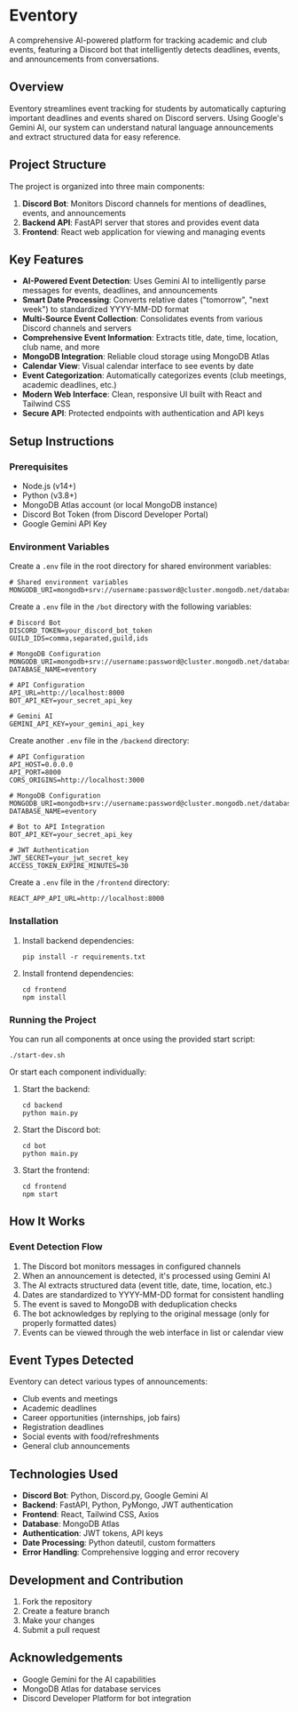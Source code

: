 # Eventory

A comprehensive AI-powered platform for tracking academic and club events, featuring a Discord bot that intelligently detects deadlines, events, and announcements from conversations.

## Overview

Eventory streamlines event tracking for students by automatically capturing important deadlines and events shared on Discord servers. Using Google's Gemini AI, our system can understand natural language announcements and extract structured data for easy reference.

## Project Structure

The project is organized into three main components:

1. **Discord Bot**: Monitors Discord channels for mentions of deadlines, events, and announcements
2. **Backend API**: FastAPI server that stores and provides event data
3. **Frontend**: React web application for viewing and managing events

## Key Features

- **AI-Powered Event Detection**: Uses Gemini AI to intelligently parse messages for events, deadlines, and announcements
- **Smart Date Processing**: Converts relative dates ("tomorrow", "next week") to standardized YYYY-MM-DD format
- **Multi-Source Event Collection**: Consolidates events from various Discord channels and servers
- **Comprehensive Event Information**: Extracts title, date, time, location, club name, and more
- **MongoDB Integration**: Reliable cloud storage using MongoDB Atlas
- **Calendar View**: Visual calendar interface to see events by date
- **Event Categorization**: Automatically categorizes events (club meetings, academic deadlines, etc.)
- **Modern Web Interface**: Clean, responsive UI built with React and Tailwind CSS
- **Secure API**: Protected endpoints with authentication and API keys

## Setup Instructions

### Prerequisites

- Node.js (v14+)
- Python (v3.8+)
- MongoDB Atlas account (or local MongoDB instance)
- Discord Bot Token (from Discord Developer Portal)
- Google Gemini API Key

### Environment Variables

Create a `.env` file in the root directory for shared environment variables:

```
# Shared environment variables
MONGODB_URI=mongodb+srv://username:password@cluster.mongodb.net/database
```

Create a `.env` file in the `/bot` directory with the following variables:

```
# Discord Bot
DISCORD_TOKEN=your_discord_bot_token
GUILD_IDS=comma,separated,guild,ids

# MongoDB Configuration
MONGODB_URI=mongodb+srv://username:password@cluster.mongodb.net/database
DATABASE_NAME=eventory

# API Configuration
API_URL=http://localhost:8000
BOT_API_KEY=your_secret_api_key

# Gemini AI
GEMINI_API_KEY=your_gemini_api_key
```

Create another `.env` file in the `/backend` directory:

```
# API Configuration
API_HOST=0.0.0.0
API_PORT=8000
CORS_ORIGINS=http://localhost:3000

# MongoDB Configuration
MONGODB_URI=mongodb+srv://username:password@cluster.mongodb.net/database
DATABASE_NAME=eventory

# Bot to API Integration
BOT_API_KEY=your_secret_api_key

# JWT Authentication
JWT_SECRET=your_jwt_secret_key
ACCESS_TOKEN_EXPIRE_MINUTES=30
```

Create a `.env` file in the `/frontend` directory:

```
REACT_APP_API_URL=http://localhost:8000
```

### Installation

1. Install backend dependencies:
   ```
   pip install -r requirements.txt
   ```

2. Install frontend dependencies:
   ```
   cd frontend
   npm install
   ```

### Running the Project

You can run all components at once using the provided start script:

```
./start-dev.sh
```

Or start each component individually:

1. Start the backend:
   ```
   cd backend
   python main.py
   ```

2. Start the Discord bot:
   ```
   cd bot
   python main.py
   ```

3. Start the frontend:
   ```
   cd frontend
   npm start
   ```

## How It Works

### Event Detection Flow

1. The Discord bot monitors messages in configured channels
2. When an announcement is detected, it's processed using Gemini AI
3. The AI extracts structured data (event title, date, time, location, etc.)
4. Dates are standardized to YYYY-MM-DD format for consistent handling
5. The event is saved to MongoDB with deduplication checks
6. The bot acknowledges by replying to the original message (only for properly formatted dates)
7. Events can be viewed through the web interface in list or calendar view

## Event Types Detected

Eventory can detect various types of announcements:
- Club events and meetings
- Academic deadlines
- Career opportunities (internships, job fairs)
- Registration deadlines
- Social events with food/refreshments
- General club announcements

## Technologies Used

- **Discord Bot**: Python, Discord.py, Google Gemini AI
- **Backend**: FastAPI, Python, PyMongo, JWT authentication
- **Frontend**: React, Tailwind CSS, Axios
- **Database**: MongoDB Atlas
- **Authentication**: JWT tokens, API keys
- **Date Processing**: Python dateutil, custom formatters
- **Error Handling**: Comprehensive logging and error recovery

## Development and Contribution

1. Fork the repository
2. Create a feature branch
3. Make your changes
4. Submit a pull request

## Acknowledgements

- Google Gemini for the AI capabilities
- MongoDB Atlas for database services
- Discord Developer Platform for bot integration 
